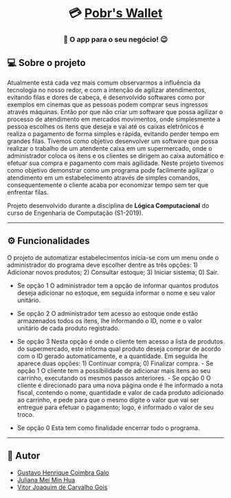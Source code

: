 <h1 align="center">
     💳 <a href="#" alt="Pobr's Wallet"> Pobr's Wallet </a>
</h1>

<h3 align="center">
    🤝 O app para o seu negócio! 😉
</h3>

## 💻 Sobre o projeto
Atualmente está cada vez mais comum observarmos a influência da tecnologia no nosso redor, e com a intenção de agilizar atendimentos, evitando filas e dores de cabeça, é desenvolvido softwares como por exemplos em cinemas que as pessoas podem comprar seus ingressos através máquinas. 
Então por que não criar um software que possa agilizar o processo de atendimento em mercados movimentos, onde simplesmente a pessoa escolhes os itens que deseja e vai até os caixas eletrônicos é realiza o pagamento de forma simples e rápida, evitando perder tempo em grandes filas.
Tivemos como objetivo desenvolver um software que possa realizar o trabalho de um atendente caixa em um supermercado, onde o administrador coloca os itens e os clientes se dirigem ao caixa automático e efetuar sua compra e pagamento com mais agilidade.
Neste projeto tivemos como objetivo demonstrar como um programa pode facilmente agilizar o atendimento em um estabelecimento através de simples comandos, consequentemente o cliente acaba por economizar tempo sem ter que enfrentar filas.

Projeto desenvolvido durante a disciplina de **Lógica Computacional** do curso de Engenharia de Computação (S1-2019).

---

## ⚙️ Funcionalidades
O projeto de automatizar estabelecimentos inicia-se com um menu onde o administrador do programa deve escolher dentre as três opções:
    1)	Adicionar novos produtos;
    2)	Consultar estoque;
    3)	Iniciar sistema;
    0)	Sair.

- Se opção 1
    O administrador tem a opção de informar quantos produtos deseja adicionar no estoque, em seguida informar o nome e seu valor unitário.

- Se opção 2
    O administrador tem acesso ao estoque onde estão armazenados todos os itens, lhe informando o ID, nome e o valor unitário de cada produto registrado.

- Se opção 3
    Nesta opção é onde o cliente tem acesso a lista de produtos do supermercado, este informa qual produto deseja comprar de acordo com o ID gerado automaticamente, e a quantidade. Em seguida lhe aparece duas opções:
        1)	Continuar compra;
        0)	Finalizar compra.
            - Se opção 1
                O cliente tem a possibilidade de adicionar mais itens ao seu carrinho, executando os mesmos passos anteriores.
            - Se opção 0
                O cliente é direcionado para uma nova página onde é lhe informado a nota fiscal, contendo o nome, quantidade e valor de cada produto adicionado ao carrinho, e pede para que o mesmo digite o valor que vai ser entregue para efetuar o pagamento; logo, é informado o valor de seu troco. 
- Se opção 0
    Esta tem como finalidade encerrar todo o programa.

---

## 🦸 Autor
- [Gustavo Henrique Coimbra Galo](https://github.com/GustavoGalo)
- [Juliana Mei Min Hua]()
- [Vitor Joaquim de Carvalho Gois](https://github.com/VitorGois)